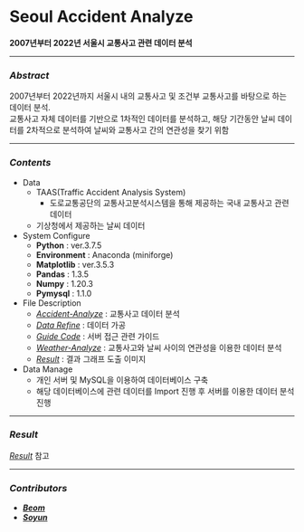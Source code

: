 # Seoul Accident Analyze

__2007년부터 2022년 서울시 교통사고 관련 데이터 분석__

---

### $Abstract$
2007년부터 2022년까지 서울시 내의 교통사고 및 조건부 교통사고를 바탕으로 하는 데이터 분석.  
교통사고 자체 데이터를 기반으로 1차적인 데이터를 분석하고, 해당 기간동안 날씨 데이터를 2차적으로 분석하여 날씨와 교통사고 간의 연관성을 찾기 위함

---

### $Contents$
- Data
  - TAAS(Traffic Accident Analysis System)
    - 도로교통공단의 교통사고분석시스템을 통해 제공하는 국내 교통사고 관련 데이터
  - 기상청에서 제공하는 날씨 데이터
- System Configure
  - __Python__ : ver.3.7.5
  - __Environment__ : Anaconda (miniforge)
  - __Matplotlib__ : ver.3.5.3
  - __Pandas__ : 1.3.5
  - __Numpy__ : 1.20.3
  - __Pymysql__ : 1.1.0
- File Description
  - [_Accident-Analyze_](https://github.com/IIIBreakeRIII/Seoul-Accident-Analyze/tree/main/Accident-Analyze) : 교통사고 데이터 분석
  - [_Data Refine_](https://github.com/IIIBreakeRIII/Seoul-Accident-Analyze/tree/main/Data%20Refine) : 데이터 가공
  - [_Guide Code_](https://github.com/IIIBreakeRIII/Seoul-Accident-Analyze/tree/main/Guide%20Code) : 서버 접근 관련 가이드
  - [_Weather-Analyze_](https://github.com/IIIBreakeRIII/Seoul-Accident-Analyze/tree/main/Weather-Analyze) : 교통사고와 날씨 사이의 연관성을 이용한 데이터 분석
  - [_Result_](https://github.com/IIIBreakeRIII/Seoul-Accident-Analyze/tree/main/Result) : 결과 그래프 도출 이미지
- Data Manage
  - 개인 서버 및 MySQL을 이용하여 데이터베이스 구축
  - 해당 데이터베이스에 관련 데이터를 Import 진행 후 서버를 이용한 데이터 분석 진행

---

### $Result$
[_Result_](https://github.com/IIIBreakeRIII/Seoul-Accident-Analyze/tree/main/Result) 참고

---

### $Contributors$
- [*__Beom__*](https://github.com/BeomKung)
- [*__Soyun__*](https://github.com/nuyos)
